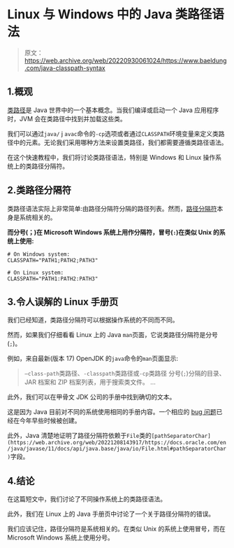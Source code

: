 # Linux 与 Windows 中的 Java 类路径语法

> 原文：<https://web.archive.org/web/20220930061024/https://www.baeldung.com/java-classpath-syntax>

## 1.概观

[类路径](https://web.archive.org/web/20221208143917/https://en.wikipedia.org/wiki/Classpath)是 Java 世界中的一个基本概念。当我们编译或启动一个 Java 应用程序时，JVM 会在类路径中找到并加载这些类。

我们可以通过`java/` j `avac`命令的`-cp`选项或者通过`CLASSPATH`环境变量来定义类路径中的元素。无论我们采用哪种方法来设置类路径，我们都需要遵循类路径语法。

在这个快速教程中，我们将讨论类路径语法，特别是 Windows 和 Linux 操作系统上的类路径分隔符。

## 2.类路径分隔符

类路径语法实际上非常简单:由路径分隔符分隔的路径列表。然而，[路径分隔符](/web/20221208143917/https://www.baeldung.com/java-file-vs-file-path-separator#path-separator)本身是系统相关的。

**而分号(；)在 Microsoft Windows 系统上用作分隔符，冒号(`:`)在类似 Unix 的系统上使用:**

```
# On Windows system:
CLASSPATH="PATH1;PATH2;PATH3"

# On Linux system:
CLASSPATH="PATH1:PATH2:PATH3"
```

## 3.令人误解的 Linux 手册页

我们已经知道，类路径分隔符可以根据操作系统的不同而不同。

然而，如果我们仔细看看 Linux 上的 Java `man`页面，它说类路径分隔符是分号(`;`)。

例如，来自最新(版本 17) OpenJDK 的`java`命令的`man`页面显示:

> `–class-path`类路径、`-classpath`类路径或`-cp`类路径
> 分号(`;`)分隔的目录、JAR 档案和 ZIP 档案列表，用于搜索类文件。
> …

此外，我们可以在甲骨文 JDK 公司的手册中找到确切的文本。

这是因为 Java 目前对不同的系统使用相同的手册内容。一个相应的 [bug 问题](https://web.archive.org/web/20221208143917/https://bugs.openjdk.java.net/browse/JDK-8262004)已经在今年早些时候被创建。

此外，Java 清楚地证明了路径分隔符依赖于`File`类的`[pathSeparatorChar](https://web.archive.org/web/20221208143917/https://docs.oracle.com/en/java/javase/11/docs/api/java.base/java/io/File.html#pathSeparatorChar)`字段。

## 4.结论

在这篇短文中，我们讨论了不同操作系统上的类路径语法。

此外，我们在 Linux 上的 Java 手册页中讨论了一个关于路径分隔符的错误。

我们应该记住，路径分隔符是系统相关的。在类似 Unix 的系统上使用冒号，而在 Microsoft Windows 系统上使用分号。